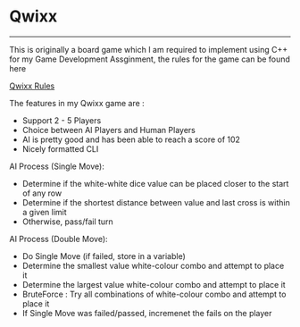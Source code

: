 # Qwixx 
- - -
This is originally a board game which I am required to implement using C++ for my Game Development Assginment, the rules for the game can be found here

[Qwixx Rules](http://www.nsv.de/spielregeln/qwixx-classic-english.pdf)

The features in my Qwixx game are : 
+ Support 2 - 5 Players
+ Choice between AI Players and Human Players
+ AI is pretty good and has been able to reach a score of 102
+ Nicely formatted CLI

AI Process (Single Move): 
+ Determine if the white-white dice value can be placed closer to the start of any row
+ Determine if the shortest distance between value and last cross is within a given limit
+ Otherwise, pass/fail turn

AI Process (Double Move):
+ Do Single Move (if failed, store in a variable)
+ Determine the smallest value white-colour combo and attempt to place it
+ Determine the largest value white-colour combo and attempt to place it
+ BruteForce : Try all combinations of white-colour combo and attempt to place it
+ If Single Move was failed/passed, incremenet the fails on the player